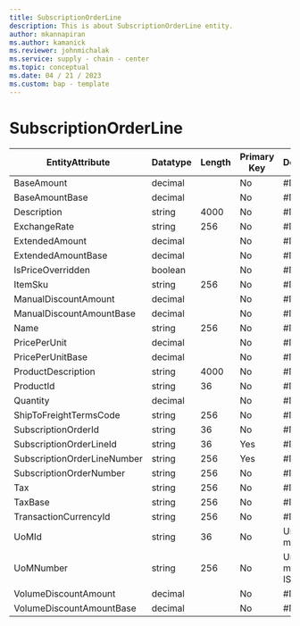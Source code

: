 ```yaml
---
title: SubscriptionOrderLine
description: This is about SubscriptionOrderLine entity.
author: mkannapiran
ms.author: kamanick
ms.reviewer: johnmichalak
ms.service: supply - chain - center
ms.topic: conceptual
ms.date: 04 / 21 / 2023
ms.custom: bap - template
---
```


# **SubscriptionOrderLine**

|	EntityAttribute	|	Datatype	|	Length	|	Primary Key	|	Description	|
|---------------|--------|------|----------|-----------|
|	BaseAmount	|	decimal	|		|	No	|	#N/A	|
|	BaseAmountBase	|	decimal	|		|	No	|	#N/A	|
|	Description	|	string	|	4000	|	No	|	#N/A	|
|	ExchangeRate	|	string	|	256	|	No	|	#N/A	|
|	ExtendedAmount	|	decimal	|		|	No	|	#N/A	|
|	ExtendedAmountBase	|	decimal	|		|	No	|	#N/A	|
|	IsPriceOverridden	|	boolean	|		|	No	|	#N/A	|
|	ItemSku	|	string	|	256	|	No	|	#N/A	|
|	ManualDiscountAmount	|	decimal	|		|	No	|	#N/A	|
|	ManualDiscountAmountBase	|	decimal	|		|	No	|	#N/A	|
|	Name	|	string	|	256	|	No	|	#N/A	|
|	PricePerUnit	|	decimal	|		|	No	|	#N/A	|
|	PricePerUnitBase	|	decimal	|		|	No	|	#N/A	|
|	ProductDescription	|	string	|	4000	|	No	|	#N/A	|
|	ProductId	|	string	|	36	|	No	|	#N/A	|
|	Quantity	|	decimal	|		|	No	|	#N/A	|
|	ShipToFreightTermsCode	|	string	|	256	|	No	|	#N/A	|
|	SubscriptionOrderId	|	string	|	36	|	No	|	#N/A	|
|	SubscriptionOrderLineId	|	string	|	36	|	Yes	|	#N/A	|
|	SubscriptionOrderLineNumber	|	string	|	256	|	Yes	|	#N/A	|
|	SubscriptionOrderNumber	|	string	|	256	|	No	|	#N/A	|
|	Tax	|	string	|	256	|	No	|	#N/A	|
|	TaxBase	|	string	|	256	|	No	|	#N/A	|
|	TransactionCurrencyId	|	string	|	256	|	No	|	#N/A	|
|	UoMId	|	string	|	36	|	No	|	Unit of measure Id	|
|	UoMNumber	|	string	|	256	|	No	|	Unit of measure ISO code	|
|	VolumeDiscountAmount	|	decimal	|		|	No	|	#N/A	|
|	VolumeDiscountAmountBase	|	decimal	|		|	No	|	#N/A	|

